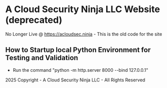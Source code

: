 # A Cloud Security Ninja LLC Website (deprecated)
No Longer Live @ https://acloudsec.ninja - This is the old code for the site


## How to Startup local Python Environment for Testing and Validation

- Run the command "python -m http.server 8000 --bind 127.0.0.1"


2025 Copyright - A Cloud Security Ninja LLC - All Rights Reserved